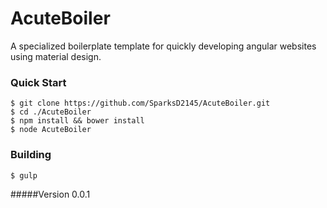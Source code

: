 # AcuteBoiler
A specialized boilerplate template for quickly developing angular websites using material design.

### Quick Start
    $ git clone https://github.com/SparksD2145/AcuteBoiler.git
    $ cd ./AcuteBoiler
    $ npm install && bower install
    $ node AcuteBoiler
    
### Building
    $ gulp
    
#####Version
0.0.1